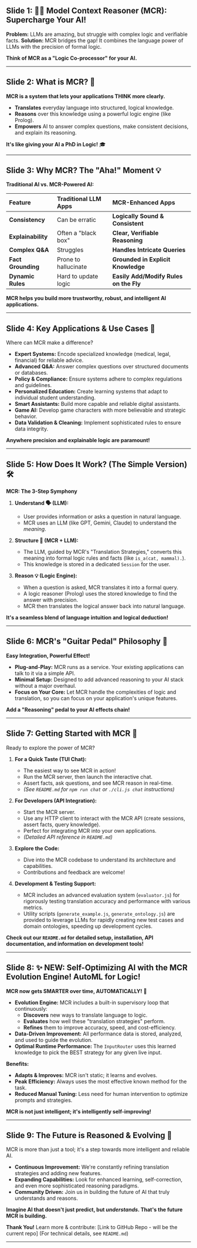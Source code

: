 ## Slide 1: 🧠✨ Model Context Reasoner (MCR): Supercharge Your AI!

**Problem:** LLMs are amazing, but struggle with complex logic and verifiable facts.
**Solution:** MCR bridges the gap! It combines the language power of LLMs with the precision of formal logic.

**Think of MCR as a "Logic Co-processor" for your AI.**

---

## Slide 2: What is MCR? 🤔

**MCR is a system that lets your applications THINK more clearly.**

- **Translates** everyday language into structured, logical knowledge.
- **Reasons** over this knowledge using a powerful logic engine (like Prolog).
- **Empowers** AI to answer complex questions, make consistent decisions, and explain its reasoning.

**It's like giving your AI a PhD in Logic!** 🎓

---

## Slide 3: Why MCR? The "Aha!" Moment 💡

**Traditional AI vs. MCR-Powered AI:**

| Feature            | Traditional LLM Apps | MCR-Enhanced Apps                      |
| :----------------- | :------------------- | :------------------------------------- |
| **Consistency**    | Can be erratic       | **Logically Sound & Consistent**       |
| **Explainability** | Often a "black box"  | **Clear, Verifiable Reasoning**        |
| **Complex Q&A**    | Struggles            | **Handles Intricate Queries**          |
| **Fact Grounding** | Prone to hallucinate | **Grounded in Explicit Knowledge**     |
| **Dynamic Rules**  | Hard to update logic | **Easily Add/Modify Rules on the Fly** |

**MCR helps you build more trustworthy, robust, and intelligent AI applications.**

---

## Slide 4: Key Applications & Use Cases 🚀

Where can MCR make a difference?

- **Expert Systems:** Encode specialized knowledge (medical, legal, financial) for reliable advice.
- **Advanced Q&A:** Answer complex questions over structured documents or databases.
- **Policy & Compliance:** Ensure systems adhere to complex regulations and guidelines.
- **Personalized Education:** Create learning systems that adapt to individual student understanding.
- **Smart Assistants:** Build more capable and reliable digital assistants.
- **Game AI:** Develop game characters with more believable and strategic behavior.
- **Data Validation & Cleaning:** Implement sophisticated rules to ensure data integrity.

**Anywhere precision and explainable logic are paramount!**

---

## Slide 5: How Does It Work? (The Simple Version) 🛠️

**MCR: The 3-Step Symphony**

1.  **Understand 🗣️ (LLM):**
    - User provides information or asks a question in natural language.
    - MCR uses an LLM (like GPT, Gemini, Claude) to understand the _meaning_.

2.  **Structure 🧠 (MCR + LLM):**
    - The LLM, guided by MCR's "Translation Strategies," converts this meaning into formal logic rules and facts (like `is_a(cat, mammal).`).
    - This knowledge is stored in a dedicated `Session` for the user.

3.  **Reason 💡 (Logic Engine):**
    - When a question is asked, MCR translates it into a formal query.
    - A logic reasoner (Prolog) uses the stored knowledge to find the answer with precision.
    - MCR then translates the logical answer back into natural language.

**It's a seamless blend of language intuition and logical deduction!**

---

## Slide 6: MCR's "Guitar Pedal" Philosophy 🎸

**Easy Integration, Powerful Effect!**

- **Plug-and-Play:** MCR runs as a service. Your existing applications can talk to it via a simple API.
- **Minimal Setup:** Designed to add advanced reasoning to your AI stack without a major overhaul.
- **Focus on Your Core:** Let MCR handle the complexities of logic and translation, so you can focus on your application's unique features.

**Add a "Reasoning" pedal to your AI effects chain!**

---

## Slide 7: Getting Started with MCR 🏁

Ready to explore the power of MCR?

1.  **For a Quick Taste (TUI Chat):**
    - The easiest way to see MCR in action!
    - Run the MCR server, then launch the interactive chat.
    - Assert facts, ask questions, and see MCR reason in real-time.
    - _(See `README.md` for `npm run chat` or `./cli.js chat` instructions)_

2.  **For Developers (API Integration):**
    - Start the MCR server.
    - Use any HTTP client to interact with the MCR API (create sessions, assert facts, query knowledge).
    - Perfect for integrating MCR into your own applications.
    - _(Detailed API reference in `README.md`)_

3.  **Explore the Code:**
    - Dive into the MCR codebase to understand its architecture and capabilities.
    - Contributions and feedback are welcome!

4.  **Development & Testing Support:**
    - MCR includes an advanced evaluation system (`evaluator.js`) for rigorously testing translation accuracy and performance with various metrics.
    - Utility scripts (`generate_example.js`, `generate_ontology.js`) are provided to leverage LLMs for rapidly creating new test cases and domain ontologies, speeding up development cycles.

**Check out our `README.md` for detailed setup, installation, API documentation, and information on development tools!**

---

## Slide 8: ✨ NEW: Self-Optimizing AI with the MCR Evolution Engine! AutoML for Logic!

**MCR now gets SMARTER over time, AUTOMATICALLY!** 🚀

- **Evolution Engine:** MCR includes a built-in supervisory loop that continuously:
  - **Discovers** new ways to translate language to logic.
  - **Evaluates** how well these "translation strategies" perform.
  - **Refines** them to improve accuracy, speed, and cost-efficiency.
- **Data-Driven Improvement:** All performance data is stored, analyzed, and used to guide the evolution.
- **Optimal Runtime Performance:** The `InputRouter` uses this learned knowledge to pick the BEST strategy for any given live input.

**Benefits:**

- **Adapts & Improves:** MCR isn't static; it learns and evolves.
- **Peak Efficiency:** Always uses the most effective known method for the task.
- **Reduced Manual Tuning:** Less need for human intervention to optimize prompts and strategies.

**MCR is not just intelligent; it's intelligently self-improving!**

---

## Slide 9: The Future is Reasoned & Evolving 🌟

MCR is more than just a tool; it's a step towards more intelligent and reliable AI.

- **Continuous Improvement:** We're constantly refining translation strategies and adding new features.
- **Expanding Capabilities:** Look for enhanced learning, self-correction, and even more sophisticated reasoning paradigms.
- **Community Driven:** Join us in building the future of AI that truly understands and reasons.

**Imagine AI that doesn't just predict, but _understands_. That's the future MCR is building.**

**Thank You!**
Learn more & contribute: [Link to GitHub Repo - will be the current repo]
(For technical details, see `README.md`)

---
